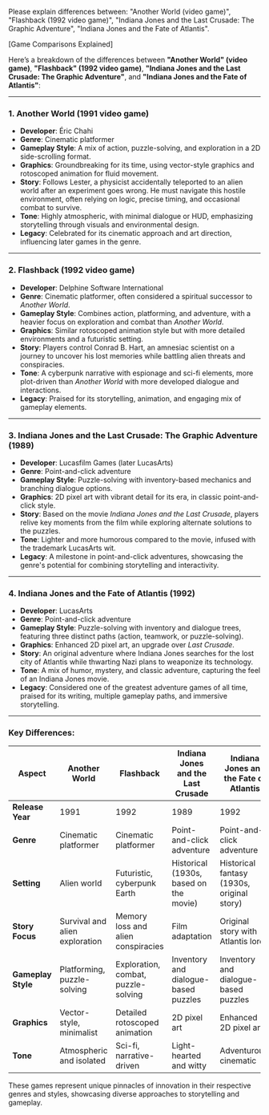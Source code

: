 Please explain differences between: "Another World (video game)", "Flashback (1992 video game)", "Indiana Jones and the Last Crusade: The Graphic Adventure", "Indiana Jones and the Fate of Atlantis".

[Game Comparisons Explained]

Here’s a breakdown of the differences between **"Another World" (video game)**, **"Flashback" (1992 video game)**, **"Indiana Jones and the Last Crusade: The Graphic Adventure"**, and **"Indiana Jones and the Fate of Atlantis"**:

---

### **1. Another World (1991 video game)**
- **Developer**: Éric Chahi
- **Genre**: Cinematic platformer
- **Gameplay Style**: A mix of action, puzzle-solving, and exploration in a 2D side-scrolling format.
- **Graphics**: Groundbreaking for its time, using vector-style graphics and rotoscoped animation for fluid movement.
- **Story**: Follows Lester, a physicist accidentally teleported to an alien world after an experiment goes wrong. He must navigate this hostile environment, often relying on logic, precise timing, and occasional combat to survive.
- **Tone**: Highly atmospheric, with minimal dialogue or HUD, emphasizing storytelling through visuals and environmental design.
- **Legacy**: Celebrated for its cinematic approach and art direction, influencing later games in the genre.

---

### **2. Flashback (1992 video game)**
- **Developer**: Delphine Software International
- **Genre**: Cinematic platformer, often considered a spiritual successor to *Another World*.
- **Gameplay Style**: Combines action, platforming, and adventure, with a heavier focus on exploration and combat than *Another World*.
- **Graphics**: Similar rotoscoped animation style but with more detailed environments and a futuristic setting.
- **Story**: Players control Conrad B. Hart, an amnesiac scientist on a journey to uncover his lost memories while battling alien threats and conspiracies.
- **Tone**: A cyberpunk narrative with espionage and sci-fi elements, more plot-driven than *Another World* with more developed dialogue and interactions.
- **Legacy**: Praised for its storytelling, animation, and engaging mix of gameplay elements.

---

### **3. Indiana Jones and the Last Crusade: The Graphic Adventure (1989)**
- **Developer**: Lucasfilm Games (later LucasArts)
- **Genre**: Point-and-click adventure
- **Gameplay Style**: Puzzle-solving with inventory-based mechanics and branching dialogue options.
- **Graphics**: 2D pixel art with vibrant detail for its era, in classic point-and-click style.
- **Story**: Based on the movie *Indiana Jones and the Last Crusade*, players relive key moments from the film while exploring alternate solutions to the puzzles.
- **Tone**: Lighter and more humorous compared to the movie, infused with the trademark LucasArts wit.
- **Legacy**: A milestone in point-and-click adventures, showcasing the genre's potential for combining storytelling and interactivity.

---

### **4. Indiana Jones and the Fate of Atlantis (1992)**
- **Developer**: LucasArts
- **Genre**: Point-and-click adventure
- **Gameplay Style**: Puzzle-solving with inventory and dialogue trees, featuring three distinct paths (action, teamwork, or puzzle-solving).
- **Graphics**: Enhanced 2D pixel art, an upgrade over *Last Crusade*.
- **Story**: An original adventure where Indiana Jones searches for the lost city of Atlantis while thwarting Nazi plans to weaponize its technology.
- **Tone**: A mix of humor, mystery, and classic adventure, capturing the feel of an Indiana Jones movie.
- **Legacy**: Considered one of the greatest adventure games of all time, praised for its writing, multiple gameplay paths, and immersive storytelling.

---

### Key Differences:

| **Aspect**                   | **Another World**                    | **Flashback**                      | **Indiana Jones and the Last Crusade** | **Indiana Jones and the Fate of Atlantis** |
|-------------------------------|---------------------------------------|-------------------------------------|-----------------------------------------|---------------------------------------------|
| **Release Year**              | 1991                                 | 1992                                | 1989                                    | 1992                                        |
| **Genre**                     | Cinematic platformer                 | Cinematic platformer                | Point-and-click adventure               | Point-and-click adventure                   |
| **Setting**                   | Alien world                          | Futuristic, cyberpunk Earth         | Historical (1930s, based on the movie)  | Historical fantasy (1930s, original story) |
| **Story Focus**               | Survival and alien exploration       | Memory loss and alien conspiracies  | Film adaptation                        | Original story with Atlantis lore          |
| **Gameplay Style**            | Platforming, puzzle-solving          | Exploration, combat, puzzle-solving | Inventory and dialogue-based puzzles    | Inventory and dialogue-based puzzles        |
| **Graphics**                  | Vector-style, minimalist             | Detailed rotoscoped animation       | 2D pixel art                            | Enhanced 2D pixel art                       |
| **Tone**                      | Atmospheric and isolated             | Sci-fi, narrative-driven            | Light-hearted and witty                 | Adventurous, cinematic                      |

These games represent unique pinnacles of innovation in their respective genres and styles, showcasing diverse approaches to storytelling and gameplay.
